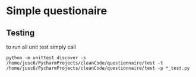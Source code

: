 # Simple questionaire

## Testing

to run all unit test simply call

```python -m unittest discover -s /home/jusc6/PycharmProjects/cleanCode/questionnaire/test -t /home/jusc6/PycharmProjects/cleanCode/questionnaire/test -p *_test.py```